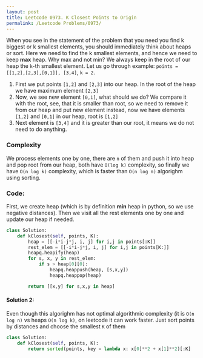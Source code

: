 ```yaml
---
layout: post
title: Leetcode 0973. K Closest Points to Origin
permalink: /Leetcode Problems/0973/
---
```


When you see in the statement of the problem that you need you find k biggest or k smallest elements, you should immediately think about heaps or sort. Here we need to find the k smallest elements, and hence we need to keep **max** heap. Why max and not min? We always keep in the root of our heap the `k`-th smallest element. Let us go through example: `points = [[1,2],[2,3],[0,1]], [3,4]`, `k = 2`. 
1. First we put points `[1,2]` and `[2,3]` into our heap. In the root of the heap we have maximum element `[2,3]`
2. Now, we see new element `[0,1]`, what should we do? We compare it with the root, see, that it is smaller than root, so we need to remove it from our heap and put new element instead, now we have elements `[1,2]` and `[0,1]` in our heap, root is `[1,2]`
3. Next element is `[3,4]` and it is greater than our root, it means we do not need to do anything.

### Complexity
We process elements one by one, there are `n` of them and push it into heap and pop root from our heap, both have `O(log k)` complexity, so finally we have `O(n log k)` complexity, which is faster than `O(n log n)` algorighm using sorting.

### Code:
First, we create heap (which is by definition **min** heap in python, so we use negative distances). Then we visit all the rest elements one by one and update our heap if needed.

```python
class Solution:
    def kClosest(self, points, K):
        heap = [[-i*i-j*j, i, j] for i,j in points[:K]]
        rest_elem = [[-i*i-j*j, i, j] for i,j in points[K:]]
        heapq.heapify(heap)
        for s, x, y in rest_elem:
            if s > heap[0][0]:
                heapq.heappush(heap, [s,x,y])
                heapq.heappop(heap)

        return [[x,y] for s,x,y in heap]
```

#### Solution 2:

Even though this algorighm has not optimal algorithmic complexity (it is `O(n log n)` vs heaps `O(n log k)`, on leetcode it can work faster. Just sort points by distances and choose the smallest `K` of them

```python
class Solution:
    def kClosest(self, points, K):
        return sorted(points, key = lambda x: x[0]**2 + x[1]**2)[:K]
```